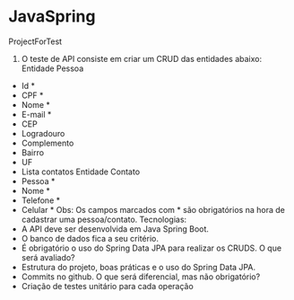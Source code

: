 # JavaSpring
ProjectForTest

1. O teste de API consiste em criar um CRUD das entidades abaixo:
Entidade Pessoa
- Id *
- CPF *
- Nome *
- E-mail *
- CEP
- Logradouro
- Complemento
- Bairro
- UF
- Lista<Contato> contatos
Entidade Contato
- Pessoa *
- Nome *
- Telefone *
- Celular *
Obs: Os campos marcados com * são obrigatórios na hora de cadastrar uma pessoa/contato. 
Tecnologias:
- A API deve ser desenvolvida em Java Spring Boot.
- O banco de dados fica a seu critério.
- É obrigatório o uso do Spring Data JPA para realizar os CRUDS.
O que será avaliado?
- Estrutura do projeto, boas práticas e o uso do Spring Data JPA.
- Commits no github.
O que será diferencial, mas não obrigatório?
- Criação de testes unitário para cada operação
